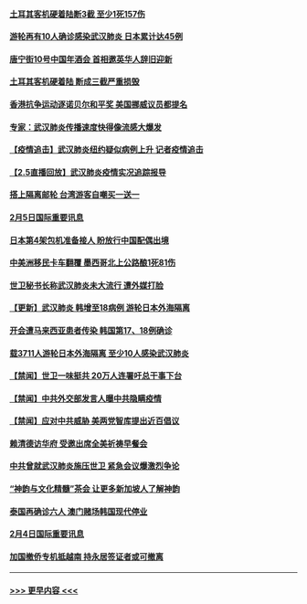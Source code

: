 #### [土耳其客机硬着陆断3截 至少1死157伤](../pages/prog202/a102770508.md?t=02061144) 
#### [游轮再有10人确诊感染武汉肺炎 日本累计达45例](../pages/prog202/a102770476.md?t=02061144) 
#### [唐宁街10号中国年酒会 首相邀英华人辞旧迎新](../pages/prog202/a102770458.md?t=02061144) 
#### [土耳其客机硬着陆 断成三截严重损毁](../pages/prog202/a102770239.md?t=02061144) 
#### [香港抗争运动逐诺贝尔和平奖 美国挪威议员都提名](../pages/prog202/a102770390.md?t=02061144) 
#### [专家：武汉肺炎传播速度快得像流感大爆发](../pages/prog202/a102770132.md?t=02061144) 
#### [【疫情追击】武汉肺炎纽约疑似病例上升 记者疫情追击](../pages/prog202/a102770000.md?t=02061144) 
#### [【2.5直播回放】武汉肺炎疫情实况追踪报导](../pages/prog202/a102769913.md?t=02061144) 
#### [搭上隔离邮轮 台湾游客自嘲买一送一](../pages/prog202/a102769845.md?t=02061144) 
#### [2月5日国际重要讯息](../pages/prog202/a102769821.md?t=02061144) 
#### [日本第4架包机准备接人 盼放行中国配偶出境](../pages/prog202/a102769765.md?t=02061144) 
#### [中美洲移民卡车翻覆 墨西哥北上公路酿1死81伤](../pages/prog202/a102769703.md?t=02061144) 
#### [世卫秘书长称武汉肺炎未大流行 遭外媒打脸](../pages/prog202/a102769679.md?t=02061144) 
#### [【更新】武汉肺炎 韩增至18病例 游轮日本外海隔离](../pages/prog202/a102758911.md?t=02061144) 
#### [开会遭马来西亚患者传染 韩国第17、18例确诊](../pages/prog202/a102769600.md?t=02061144) 
#### [载3711人游轮日本外海隔离 至少10人感染武汉肺炎](../pages/prog202/a102769538.md?t=02061144) 
#### [【禁闻】世卫一味挺共 20万人连署吁总干事下台](../pages/prog202/a102769445.md?t=02061144) 
#### [【禁闻】中共外交部发言人曝中共隐瞒疫情](../pages/prog202/a102769400.md?t=02061144) 
#### [【禁闻】应对中共威胁 美两党智库提出近百倡议](../pages/prog202/a102769357.md?t=02061144) 
#### [赖清德访华府  受邀出席全美祈祷早餐会](../pages/prog202/a102769350.md?t=02061144) 
#### [中共曾就武汉肺炎施压世卫 紧急会议爆激烈争论](../pages/prog202/a102769312.md?t=02061144) 
#### [“神韵与文化精髓”茶会 让更多新加坡人了解神韵](../pages/prog202/a102769286.md?t=02061144) 
#### [泰国再确诊六人 澳门赌场韩国现代停业](../pages/prog202/a102769239.md?t=02061144) 
#### [2月4日国际重要讯息](../pages/prog202/a102768884.md?t=02061144) 
#### [加国撤侨专机抵越南 持永居签证者或可撤离](../pages/prog202/a102768877.md?t=02061144) 

----
#### [ >>> 更早内容 <<< ](../indexes/prog202-earlier.md)
